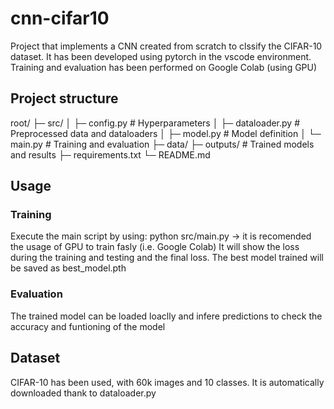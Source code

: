 # cnn-cifar10

Project that implements a CNN created from scratch to clssify the CIFAR-10 dataset. It has been developed using pytorch in the vscode environment. Training and evaluation has been performed on Google Colab (using GPU)

## Project structure
root/
├─ src/
│ ├─ config.py # Hyperparameters
│ ├─ dataloader.py # Preprocessed data and dataloaders
│ ├─ model.py # Model definition
│ └─ main.py # Training and evaluation
├─ data/ 
├─ outputs/ # Trained models and results
├─ requirements.txt 
└─ README.md

## Usage
### Training
Execute the main script by using: python src/main.py -> it is recomended the usage of GPU to train fasly (i.e. Google Colab)
It will show the loss during the training and testing and the final loss.
The best model trained will be saved as best_model.pth

### Evaluation
The trained model can be loaded loaclly and infere predictions to check the accuracy and funtioning of the model

## Dataset
CIFAR-10 has been used, with 60k images and 10 classes. It is automatically downloaded thank to dataloader.py